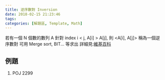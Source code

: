 ```yaml
---
title: 逆序數對 Inversion
date: 2018-02-15 21:23:46
tags:
categories: [解題區, Template, Math]
---
```

若有一個 N 個數的數列 A
針對 index i < j, A[i] > A[j], 則 <A[i], A[j]> 稱為一個逆序數對
可用 Merge sort, BIT... 等求出
詳細見:[維基百科](https://zh.wikipedia.org/wiki/%E9%80%86%E5%BA%8F%E5%AF%B9)

## 例題
1. POJ 2299
